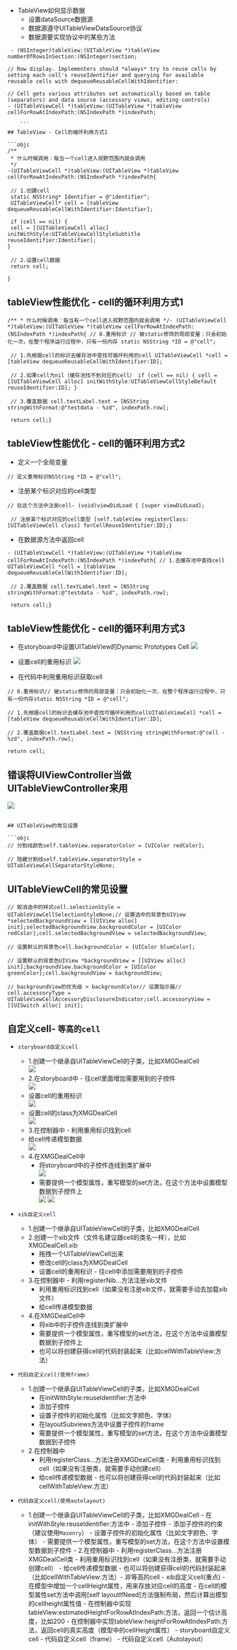 - TableView如何显示数据
    - 设置dataSource数据源
    - 数据源遵守UITableViewDataSource协议
    - 数据源要实现协议中的某些方法
    
```objc
 - (NSInteger)tableView:(UITableView *)tableView numberOfRowsInSection:(NSInteger)section;

// Row display. Implementers should *always* try to reuse cells by setting each cell's reuseIdentifier and querying for available reusable cells with dequeueReusableCellWithIdentifier:

// Cell gets various attributes set automatically based on table (separators) and data source (accessory views, editing controls)
- (UITableViewCell *)tableView:(UITableView *)tableView cellForRowAtIndexPath:(NSIndexPath *)indexPath;

    ```
## TableView - Cell的循环利用方式1

```objc
/**
 * 什么时候调用：每当一个cell进入视野范围内就会调用
 */
-(UITableViewCell *)tableView:(UITableView *)tableView cellForRowAtIndexPath:(NSIndexPath *)indexPath{

 // 1.创建cell
 static NSString* Identifier = @"identifier";
 UITableViewCell* cell = [tableView dequeueReusableCellWithIdentifier:Identifier];

 if (cell == nil) {
 cell = [[UITableViewCell alloc] initWithStyle:UITableViewCellStyleSubtitle reuseIdentifier:Identifier];
}

 // 2.设置cell数据
 return cell;

}

```

## tableView性能优化 - cell的循环利用方式1

```objc
/** * 什么时候调用：每当有一个cell进入视野范围内就会调用 */- (UITableViewCell *)tableView:(UITableView *)tableView cellForRowAtIndexPath:(NSIndexPath *)indexPath{ // 0.重用标识 // 被static修饰的局部变量：只会初始化一次，在整个程序运行过程中，只有一份内存 static NSString *ID = @"cell";

 // 1.先根据cell的标识去缓存池中查找可循环利用的cell UITableViewCell *cell = [tableView dequeueReusableCellWithIdentifier:ID];

 // 2.如果cell为nil（缓存池找不到对应的cell） if (cell == nil) { cell = [[UITableViewCell alloc] initWithStyle:UITableViewCellStyleDefault reuseIdentifier:ID]; }

 // 3.覆盖数据 cell.textLabel.text = [NSString stringWithFormat:@"testdata - %zd", indexPath.row];

 return cell;}
```
## tableView性能优化 - cell的循环利用方式2

- 定义一个全局变量

```objc
// 定义重用标识NSString *ID = @"cell";
```

- 注册某个标识对应的cell类型

```objc
// 在这个方法中注册cell- (void)viewDidLoad { [super viewDidLoad];

 // 注册某个标识对应的cell类型 [self.tableView registerClass:[UITableViewCell class] forCellReuseIdentifier:ID];}
```

- 在数据源方法中返回cell

```objc
- (UITableViewCell *)tableView:(UITableView *)tableView cellForRowAtIndexPath:(NSIndexPath *)indexPath{ // 1.去缓存池中查找cell UITableViewCell *cell = [tableView dequeueReusableCellWithIdentifier:ID];

 // 2.覆盖数据 cell.textLabel.text = [NSString stringWithFormat:@"testdata - %zd", indexPath.row];

 return cell;}
```

## tableView性能优化 - cell的循环利用方式3
- 在storyboard中设置UITableView的Dynamic Prototypes Cell
![](assets/Snip20150602_152.png)

- 设置cell的重用标识
![](assets/Snip20150602_153.png)

- 在代码中利用重用标识获取cell

```objc
// 0.重用标识// 被static修饰的局部变量：只会初始化一次，在整个程序运行过程中，只有一份内存static NSString *ID = @"cell";

// 1.先根据cell的标识去缓存池中查找可循环利用的cellUITableViewCell *cell = [tableView dequeueReusableCellWithIdentifier:ID];

// 2.覆盖数据cell.textLabel.text = [NSString stringWithFormat:@"cell - %zd", indexPath.row];

return cell;

```
## 错误将UIViewController当做UITableViewController来用
![](assets/Snip20150602_110.png)
```

## UITableView的常见设置

```objc
// 分割线颜色self.tableView.separatorColor = [UIColor redColor];

// 隐藏分割线self.tableView.separatorStyle = UITableViewCellSeparatorStyleNone;
```

## UITableViewCell的常见设置

```objc
// 取消选中的样式cell.selectionStyle = UITableViewCellSelectionStyleNone;// 设置选中的背景色UIView *selectedBackgroundView = [[UIView alloc] init];selectedBackgroundView.backgroundColor = [UIColor redColor];cell.selectedBackgroundView = selectedBackgroundView;

// 设置默认的背景色cell.backgroundColor = [UIColor blueColor];

// 设置默认的背景色UIView *backgroundView = [[UIView alloc] init];backgroundView.backgroundColor = [UIColor greenColor];cell.backgroundView = backgroundView;

// backgroundView的优先级 > backgroundColor// 设置指示器// cell.accessoryType = UITableViewCellAccessoryDisclosureIndicator;cell.accessoryView = [[UISwitch alloc] init];
```

## 自定义cell- `等高的cell` 

- `storyboard自定义cell`
    - 1.创建一个继承自UITableViewCell的子类，比如XMGDealCell<br> 
![](assets/Snip20150602_305.png) 
    - 2.在storyboard中 - 往cell里面增加需要用到的子控件<br> 
![](assets/Snip20150602_302.png) 
    - 设置cell的重用标识<br> ![](assets/Snip20150602_303.png) 
    - 设置cell的class为XMGDealCell<br> 
    ![](assets/Snip20150602_304.png) 
    - 3.在控制器中 - 利用重用标识找到cell 
    - 给cell传递模型数据<br> 
![](assets/Snip20150602_301.png) 
    - 4.在XMGDealCell中 
        - 将storyboard中的子控件连线到类扩展中<br> ![](assets/Snip20150602_299.png) 
        - 需要提供一个模型属性，重写模型的set方法，在这个方法中设置模型数据到子控件上<br> 
![](/assets/Snip20150602_298.png)
![](/assets/Snip20150602_300.png)

- `xib自定义cell` 
    - 1.创建一个继承自UITableViewCell的子类，比如XMGDealCell<br> 
    - 2.创建一个xib文件（文件名建议跟cell的类名一样），比如XMGDealCell.xib                                     
        - 拖拽一个UITableViewCell出来 
        - 修改cell的class为XMGDealCell 
        - 设置cell的重用标识 - 往cell中添加需要用到的子控件 
    - 3.在控制器中 - 利用registerNib...方法注册xib文件 
        - 利用重用标识找到cell（如果没有注册xib文件，就需要手动去加载xib文件） 
        - 给cell传递模型数据<br> 
    - 4.在XMGDealCell中 
        - 将xib中的子控件连线到类扩展中 
        - 需要提供一个模型属性，重写模型的set方法，在这个方法中设置模型数据到子控件上 
        - 也可以将创建获得cell的代码封装起来（比如cellWithTableView:方法）

- `代码自定义cell(使用frame)` 
    - 1.创建一个继承自UITableViewCell的子类，比如XMGDealCell 
        - 在initWithStyle:reuseIdentifier:方法中 
        - 添加子控件 
        - 设置子控件的初始化属性（比如文字颜色、字体） 
        - 在layoutSubviews方法中设置子控件的frame 
        - 需要提供一个模型属性，重写模型的set方法，在这个方法中设置模型数据到子控件 
    - 2.在控制器中 
        - 利用registerClass...方法注册XMGDealCell类 - 利用重用标识找到cell（如果没有注册类，就需要手动创建cell） 
        - 给cell传递模型数据 - 也可以将创建获得cell的代码封装起来（比如cellWithTableView:方法）

- `代码自定义cell(使用autolayout)` 
    - 1.创建一个继承自UITableViewCell的子类，比如XMGDealCell - 在initWithStyle:reuseIdentifier:方法中 - 添加子控件 - 添加子控件的约束（建议使用`Masonry`） - 设置子控件的初始化属性（比如文字颜色、字体） - 需要提供一个模型属性，重写模型的set方法，在这个方法中设置模型数据到子控件 - 2.在控制器中 - 利用registerClass...方法注册XMGDealCell类 - 利用重用标识找到cell（如果没有注册类，就需要手动创建cell） - 给cell传递模型数据 - 也可以将创建获得cell的代码封装起来（比如cellWithTableView:方法）- 非等高的cell - xib自定义cell(重点) - 在模型中增加一个cellHeight属性，用来存放对应cell的高度 - 在cell的模型属性set方法中调用[self layoutIfNeed]方法强制布局，然后计算出模型的cellheight属性值 - 在控制器中实现tableView:estimatedHeightForRowAtIndexPath:方法，返回一个估计高度，比如200 - 在控制器中实现tableView:heightForRowAtIndexPath:方法，返回cell的真实高度（模型中的cellHeight属性） - storyboard自定义cell - 代码自定义cell（frame） - 代码自定义cell（Autolayout）

